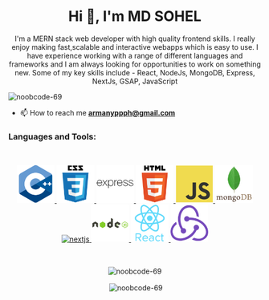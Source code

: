 <h1 align="center">Hi 👋, I'm MD SOHEL</h1>
<p align="center">I'm a MERN stack web developer with high quality frontend skills. I really enjoy making fast,scalable and interactive webapps which is easy to use. I have experience working with a range of different languages and frameworks and I am always looking for opportunities to work on something new. Some of my key skills include - React, NodeJs, MongoDB, Express, NextJs, GSAP, JavaScript </p>

<p align="left"> <img src="https://komarev.com/ghpvc/?username=noobcode-69&label=Profile%20views&color=0e75b6&style=flat" alt="noobcode-69" /> </p>

- 📫 How to reach me **armanyppph@gmail.com**

<p align="left">
</p>

<h3 align="left">Languages and Tools:</h3>
<br/>
<p align="center" > <a href="https://www.w3schools.com/cpp/" target="_blank" rel="noreferrer"> <img src="https://raw.githubusercontent.com/devicons/devicon/master/icons/cplusplus/cplusplus-original.svg" alt="cplusplus" width="75" height="75"/> </a> <a href="https://www.w3schools.com/css/" target="_blank" rel="noreferrer"> <img src="https://raw.githubusercontent.com/devicons/devicon/master/icons/css3/css3-original-wordmark.svg" alt="css3" width="75" height="75"/> </a> <a href="https://expressjs.com" target="_blank" rel="noreferrer"> <img src="https://raw.githubusercontent.com/devicons/devicon/master/icons/express/express-original-wordmark.svg" alt="express" width="75" height="75"/> </a> <a href="https://www.w3.org/html/" target="_blank" rel="noreferrer"> <img src="https://raw.githubusercontent.com/devicons/devicon/master/icons/html5/html5-original-wordmark.svg" alt="html5" width="75" height="75"/> </a> <a href="https://developer.mozilla.org/en-US/docs/Web/JavaScript" target="_blank" rel="noreferrer"> <img src="https://raw.githubusercontent.com/devicons/devicon/master/icons/javascript/javascript-original.svg" alt="javascript" width="75" height="75"/> </a> <a href="https://www.mongodb.com/" target="_blank" rel="noreferrer"> <img src="https://raw.githubusercontent.com/devicons/devicon/master/icons/mongodb/mongodb-original-wordmark.svg" alt="mongodb" width="75" height="75"/> </a> <a href="https://nextjs.org/" target="_blank" rel="noreferrer"> <img src="https://cdn.worldvectorlogo.com/logos/nextjs-2.svg" alt="nextjs" width="75" height="75"/> </a> <a href="https://nodejs.org" target="_blank" rel="noreferrer"> <img src="https://raw.githubusercontent.com/devicons/devicon/master/icons/nodejs/nodejs-original-wordmark.svg" alt="nodejs" width="75" height="75"/> </a> <a href="https://reactjs.org/" target="_blank" rel="noreferrer"> <img src="https://raw.githubusercontent.com/devicons/devicon/master/icons/react/react-original-wordmark.svg" alt="react" width="75" height="75"/> </a> <a href="https://redux.js.org" target="_blank" rel="noreferrer"> <img src="https://raw.githubusercontent.com/devicons/devicon/master/icons/redux/redux-original.svg" alt="redux" width="75" height="75"/> </a> </p>
<br/>


<p align="center"><img align="center" src="https://github-readme-stats.vercel.app/api/top-langs?username=noobcode-69&show_icons=true&locale=en&layout=compact" alt="noobcode-69" /></p>

<p align="center">&nbsp;<img align="center" src="https://github-readme-stats.vercel.app/api?username=noobcode-69&show_icons=true&locale=en" alt="noobcode-69" /></p>
